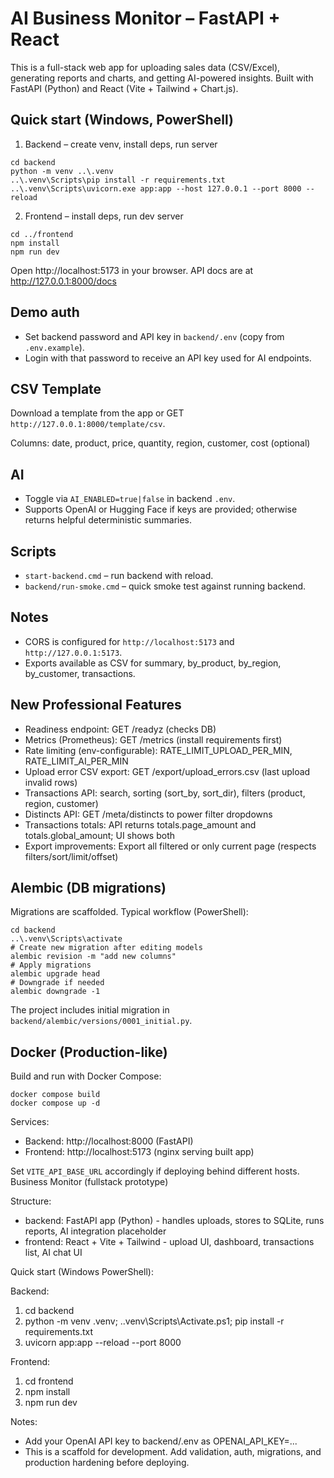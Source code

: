 # AI Business Monitor – FastAPI + React

This is a full-stack web app for uploading sales data (CSV/Excel), generating reports and charts, and getting AI-powered insights. Built with FastAPI (Python) and React (Vite + Tailwind + Chart.js).

## Quick start (Windows, PowerShell)

1) Backend – create venv, install deps, run server

```
cd backend
python -m venv ..\.venv
..\.venv\Scripts\pip install -r requirements.txt
..\.venv\Scripts\uvicorn.exe app:app --host 127.0.0.1 --port 8000 --reload
```

2) Frontend – install deps, run dev server

```
cd ../frontend
npm install
npm run dev
```

Open http://localhost:5173 in your browser. API docs are at http://127.0.0.1:8000/docs

## Demo auth

- Set backend password and API key in `backend/.env` (copy from `.env.example`).
- Login with that password to receive an API key used for AI endpoints.

## CSV Template

Download a template from the app or GET `http://127.0.0.1:8000/template/csv`.

Columns: date, product, price, quantity, region, customer, cost (optional)

## AI

- Toggle via `AI_ENABLED=true|false` in backend `.env`.
- Supports OpenAI or Hugging Face if keys are provided; otherwise returns helpful deterministic summaries.

## Scripts

- `start-backend.cmd` – run backend with reload.
- `backend/run-smoke.cmd` – quick smoke test against running backend.

## Notes

- CORS is configured for `http://localhost:5173` and `http://127.0.0.1:5173`.
- Exports available as CSV for summary, by_product, by_region, by_customer, transactions.

## New Professional Features

- Readiness endpoint: GET /readyz (checks DB)
- Metrics (Prometheus): GET /metrics (install requirements first)
- Rate limiting (env-configurable): RATE_LIMIT_UPLOAD_PER_MIN, RATE_LIMIT_AI_PER_MIN
- Upload error CSV export: GET /export/upload_errors.csv (last upload invalid rows)
- Transactions API: search, sorting (sort_by, sort_dir), filters (product, region, customer)
- Distincts API: GET /meta/distincts to power filter dropdowns
 - Transactions totals: API returns totals.page_amount and totals.global_amount; UI shows both
 - Export improvements: Export all filtered or only current page (respects filters/sort/limit/offset)

## Alembic (DB migrations)

Migrations are scaffolded. Typical workflow (PowerShell):

```
cd backend
..\.venv\Scripts\activate
# Create new migration after editing models
alembic revision -m "add new columns"
# Apply migrations
alembic upgrade head
# Downgrade if needed
alembic downgrade -1
```

The project includes initial migration in `backend/alembic/versions/0001_initial.py`.

## Docker (Production-like)

Build and run with Docker Compose:

```
docker compose build
docker compose up -d
```

Services:
- Backend: http://localhost:8000 (FastAPI)
- Frontend: http://localhost:5173 (nginx serving built app)

Set `VITE_API_BASE_URL` accordingly if deploying behind different hosts.
Business Monitor (fullstack prototype)

Structure:
- backend: FastAPI app (Python) - handles uploads, stores to SQLite, runs reports, AI integration placeholder
- frontend: React + Vite + Tailwind - upload UI, dashboard, transactions list, AI chat UI

Quick start (Windows PowerShell):

Backend:
1. cd backend
2. python -m venv .venv; .\.venv\Scripts\Activate.ps1; pip install -r requirements.txt
3. uvicorn app:app --reload --port 8000

Frontend:
1. cd frontend
2. npm install
3. npm run dev

Notes:
- Add your OpenAI API key to backend/.env as OPENAI_API_KEY=...
- This is a scaffold for development. Add validation, auth, migrations, and production hardening before deploying.
